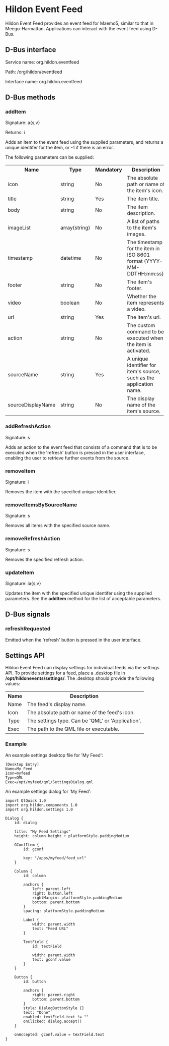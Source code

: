 # Hildon Event Feed

Hildon Event Feed provides an event feed for Maemo5, similar to that in Meego-Harmattan. Applications 
can interact with the event feed using D-Bus.

## D-Bus interface

Service name: org.hildon.eventfeed

Path: /org/hildon/eventfeed

Interface name: org.hildon.eventfeed

## D-Bus methods

### addItem

Signature: a{s,v}

Returns: i

Adds an item to the event feed using the supplied parameters, and returns a unique identifer for the item, or -1 if 
there is an error.

The following parameters can be supplied:

<table>
    <tr>
        <th>Name</th>
        <th>Type</th>
        <th>Mandatory</th>
        <th>Description</th>
    </tr>
    <tr>
        <td>icon</td>
        <td>string</td>
        <td>No</td>
        <td>The absolute path or name of the item's icon.</td>
    </tr>
    <tr>
        <td>title</td>
        <td>string</td>
        <td>Yes</td>
        <td>The item title.</td>
    </tr>
    <tr>
        <td>body</td>
        <td>string</td>
        <td>No</td>
        <td>The item description.</td>
    </tr>
    <tr>
        <td>imageList</td>
        <td>array(string)</td>
        <td>No</td>
        <td>A list of paths to the item's images.</td>
    </tr>
    <tr>
        <td>timestamp</td>
        <td>datetime</td>
        <td>No</td>
        <td>The timestamp for the item in ISO 8601 format (YYYY-MM-DDTHH:mm:ss).</td>
    </tr>
    <tr>
        <td>footer</td>
        <td>string</td>
        <td>No</td>
        <td>The item's footer.</td>
    </tr>
    <tr>
        <td>video</td>
        <td>boolean</td>
        <td>No</td>
        <td>Whether the item represents a video.</td>
    </tr>
    <tr>
        <td>url</td>
        <td>string</td>
        <td>Yes</td>
        <td>The item's url.</td>
    </tr>
    <tr>
        <td>action</td>
        <td>string</td>
        <td>No</td>
        <td>The custom command to be executed when the item is activated.</td>
    </tr>
    <tr>
        <td>sourceName</td>
        <td>string</td>
        <td>Yes</td>
        <td>A unique identifier for item's source, such as the application name.</td>
    </tr>
    <tr>
        <td>sourceDisplayName</td>
        <td>string</td>
        <td>No</td>
        <td>The display name of the item's source.</td>
    </tr>
</table>

### addRefreshAction

Signature: s

Adds an action to the event feed that consists of a command that is to be executed when 
the 'refresh' button is pressed in the user interface, enabling the user to retrieve further events from the source.

### removeItem

Signature: i

Removes the item with the specified unique identifier.

### removeItemsBySourceName

Signature: s

Removes all items with the specified source name.

### removeRefreshAction

Signature: s

Removes the specified refresh action.

### updateItem

Signature: ia{s,v}

Updates the item with the specified unique identifer using the supplied parameters. See the **addItem** method for the 
list of acceptable parameters.

## D-Bus signals

### refreshRequested

Emitted when the 'refresh' button is pressed in the user interface.

## Settings API

Hildon Event Feed can display settings for individual feeds via the settings API. To provide settings for a feed, place 
a .desktop file in **/opt/hildonevents/settings/**. The .desktop should provide the following values:

<table>
    <tr>
        <th>Name</th>
        <th>Description</th>
    </tr>
    <tr>
        <td>Name</td>
        <td>The feed's display name.</td>
    </tr>
    <tr>
        <td>Icon</td>
        <td>The absolute path or name of the feed's icon.</td>
    </tr>
    <tr>
        <td>Type</td>
        <td>The settings type. Can be 'QML' or 'Application'.</td>
    </tr>
    <tr>
        <td>Exec</td>
        <td>The path to the QML file or executable.</td>
    </tr>
</table>

### Example

An example settings desktop file for 'My Feed':

    [Desktop Entry]
    Name=My Feed
    Icon=myfeed
    Type=QML
    Exec=/opt/myfeed/qml/SettingsDialog.qml

An example settings dialog for 'My Feed':

    import QtQuick 1.0
    import org.hildon.components 1.0
    import org.hildon.settings 1.0
    
    Dialog {
        id: dialog
        
        title: "My Feed Settings"
        height: column.height + platformStyle.paddingMedium
        
        GConfItem {
            id: gconf
            
            key: "/apps/myfeed/feed_url"
        }
        
        Column {
            id: column
            
            anchors {
                left: parent.left
                right: button.left
                rightMargin: platformStyle.paddingMedium
                bottom: parent.bottom
            }
            spacing: platformStyle.paddingMedium
            
            Label {
                width: parent.width
                text: "Feed URL"
            }
            
            TextField {
                id: textField
                
                width: parent.width
                text: gconf.value
            }
        }
        
        Button {
            id: button
            
            anchors {
                right: parent.right
                bottom: parent.bottom
            }
            style: DialogButtonStyle {}
            text: "Done"
            enabled: textField.text != ""
            onClicked: dialog.accept()
        }
        
        onAccepted: gconf.value = textField.text
    }
